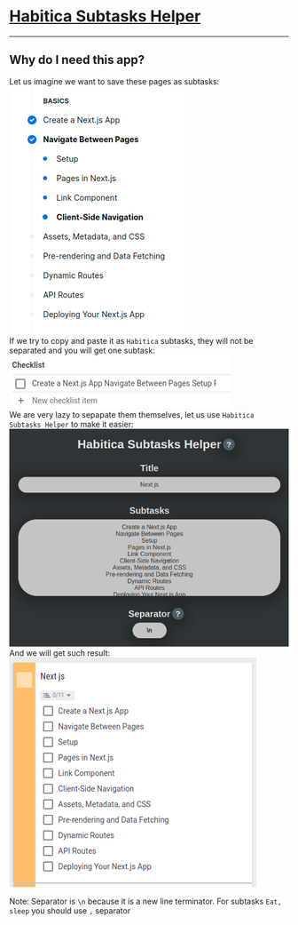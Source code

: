 # [Habitica Subtasks Helper](https://freephoenix888.github.io/Habitica-Subtasks-Helper/) #

---

## Why do I need this app? ##
Let us imagine we want to save these pages as subtasks:  
![Next js bacics subtasks](https://raw.githubusercontent.com/FreePhoenix888/Habitica-Subtasks-Helper/main/readme_assets/next_js_basics_subtasks.png)  
If we try to copy and paste it as `Habitica` subtasks, they will not be separated and you will get one subtask:  
![Pasted subtasks in Habitica](https://raw.githubusercontent.com/FreePhoenix888/Habitica-Subtasks-Helper/main/readme_assets/habitica_pasted_subtasks.png)  
We are very lazy to sepapate them themselves, let us use `Habitica Subtasks Helper` to make it easier:  
![Pasted subtasks in Habitica Subtasks Helper](https://raw.githubusercontent.com/FreePhoenix888/Habitica-Subtasks-Helper/main/readme_assets/example_with_next_js_subtasks_in_habitica_subtasks_helper.png)  
And we will get such result:  
![Result](https://raw.githubusercontent.com/FreePhoenix888/Habitica-Subtasks-Helper/main/readme_assets/result.png)  

Note: Separator is `\n` because it is a new line terminator. For subtasks `Eat, sleep` you should use `,` separator
